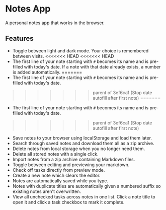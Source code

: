 # Notes App
A personal notes app that works in the browser.

## Features

- Toggle between light and dark mode. Your choice is remembered between visits.
<<<<<<< HEAD
<<<<<<< HEAD
- The first line of your note starting with `#` becomes its name and is pre-filled with today's date. If a note with that date already exists, a number is added automatically.
=======
- The first line of your note starting with `#` becomes its name and is pre-filled with today's date.
>>>>>>> parent of 3ef6ca1 (Stop date autofill after first note)
=======
- The first line of your note starting with `#` becomes its name and is pre-filled with today's date.
>>>>>>> parent of 3ef6ca1 (Stop date autofill after first note)
- Save notes to your browser using localStorage and load them later.
- Search through saved notes and download them all as a zip archive.
- Delete notes from local storage when you no longer need them.
- Delete all stored notes with a single click.
- Import notes from a zip archive containing Markdown files.
- Toggle between editing and previewing your markdown.
- Check off tasks directly from preview mode.
- Create a new note which clears the editor.
- Notes are automatically saved while you type.
- Notes with duplicate titles are automatically given a numbered suffix so existing notes aren't overwritten.
- View all unchecked tasks across notes in one list. Click a note title to open
  it and click a task checkbox to mark it complete.
